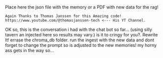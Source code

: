 Place here the json file with the memory or a PDF with new data for the rag! 
    
    Again Thanks to Thomas Janssen for this Amazing code! https://www.youtube.com/@thomasjanssen-tech <--- His YT Channel. 


OK so, this is the conversation i had with the chat bot so far... (using silly tavern an injected here so results may vary.)
    is it to cringy for you?. Rewrite It! errase the chroma_db folder. run the ingest with the new data and dont forget to change the prompt so is adjusted to the new memories! 
    my horny ass gets in the way so...
